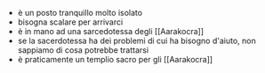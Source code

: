 - è un posto tranquillo molto isolato
- bisogna scalare per arrivarci
- è in mano ad una sarcedotessa degli [[Aarakocra]]
- se la sacerdotessa ha dei problemi di cui ha bisogno d'aiuto, non sappiamo di cosa potrebbe trattarsi
- è praticamente un templio sacro per gli [[Aarakocra]]